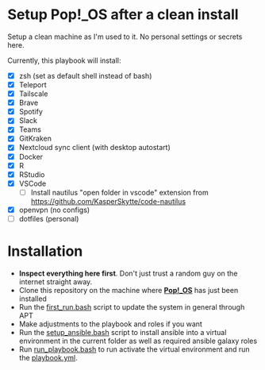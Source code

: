 # Setup Pop!_OS after a clean install
Setup a clean machine as I'm used to it. No personal settings or secrets here.

Currently, this playbook will install:
 - [x] zsh (set as default shell instead of bash)
 - [x] Teleport
 - [x] Tailscale
 - [x] Brave
 - [x] Spotify
 - [x] Slack
 - [x] Teams
 - [x] GitKraken
 - [x] Nextcloud sync client (with desktop autostart)
 - [x] Docker
 - [x] R
 - [x] RStudio
 - [x] VSCode
   - [ ] Install nautilus "open folder in vscode" extension from https://github.com/KasperSkytte/code-nautilus
 - [x] openvpn (no configs)
 - [ ] dotfiles (personal)

# Installation
 - **Inspect everything here first**. Don't just trust a random guy on the internet straight away.
 - Clone this repository on the machine where [**Pop!_OS**](https://pop.system76.com/) has just been installed
 - Run the [first_run.bash](first_run.bash) script to update the system in general through APT
 - Make adjustments to the playbook and roles if you want
 - Run the [setup_ansible.bash](setup_ansible.bash) script to install ansible into a virtual environment in the current folder as well as required ansible galaxy roles
 - Run [run_playbook.bash](run_playbook.bash) to run activate the virtual environment and run the [playbook.yml](playbook.yml).
